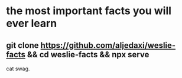 # the most important facts you will ever learn

## git clone https://github.com/aljedaxi/weslie-facts && cd weslie-facts && npx serve

cat swag.
